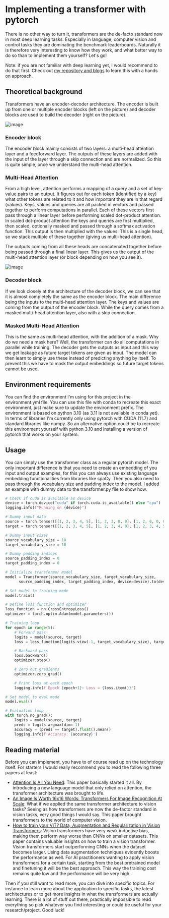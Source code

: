 # Implementing a transformer with pytorch
There is no other way to turn it, transformers are the de-facto standard now in most deep learning tasks. Especially in language, computer vision and control tasks they are dominating the benchmark leaderboards. Naturally it is therefore very interesting to know how they work, and what better way to do so than to implement them yourself? Let's go!

Note: if you are not familiar with deep learning yet, I would recommend to do that first. Check out [my repository and blogs](https://github.com/VerleysenNiels/Deep-learning-101) to learn this with a hands on approach.

## Theoretical background
Transformers have an encoder-decoder architecture. The encoder is built up from one or multiple encoder blocks (left on the picture) and decoder blocks are used to build the decoder (right on the picture).

![image](https://user-images.githubusercontent.com/26146888/209946098-ec889a6c-c939-4781-a507-82d927933740.png)
### Encoder block
The encoder block mainly consists of two layers: a multi-head attention layer and a feedforward layer. The outputs of these layers are added with the input of the layer through a skip connection and are normalized. So this is quite simple, once we understand the multi-head attention.

### Multi-Head Attention
From a high level, attention performs a mapping of a query and a set of key-value pairs to an output. It figures out for each token (identified by a key) what other tokens are related to it and how important they are in that regard (values). Keys, values and queries are all packed in vectors and passed together to perform computations in parallel. Each of these vectors first pass through a linear layer before performing scaled dot-product attention. In scaled dot-product attention the keys and queries are first multiplied, then scaled, optionally masked and passed through a softmax activation function. This output is then multiplied with the values. This is a single head, so we stack multiple of these together (giving us multi-head attention).

The outputs coming from all these heads are concatenated together before being passed through a final linear layer. This gives us the output of the multi-head attention layer (or block depending on how you see it).

![image](https://user-images.githubusercontent.com/26146888/209950910-a37be4f9-6774-4c0a-9dbd-c012817bd82a.png)

### Decoder block
If we look closely at the architecture of the decoder block, we can see that it is almost completely the same as the encoder block. The main difference being the inputs to the multi-head attention layer. The keys and values are coming from the output of the encoder block. While the query comes from a masked multi-head attention layer, also with a skip connection.

### Masked Multi-Head Attention
This is the same as multi-head attention, with the addition of a mask. Why do we need a mask here? Well, the transformer can do all computations in parallel while training. The decoder gets the outputs as input and this way we get leakage as future target tokens are given as input. The model can then learn to simply use these instead of predicting anything by itself. To prevent this we have to mask the output embeddings so future target tokens cannot be used. 

## Environment requirements
You can find the environment I'm using for this project in the environment.yml file. You can use this file with conda to recreate this exact environment, just make sure to update the environment prefix. The environment is based on python 3.10 (as 3.11 is not available in conda yet). In terms of libraries I'm currently only using pytorch with CUDA (11.7) and standard libraries like numpy. So an alternative option could be to recreate this environment yourself with python 3.10 and installing a version of pytorch that works on your system.

## Usage
You can simply use the transformer class as a regular pytorch model. The only important difference is that you need to create an embedding of you input and output examples, for this you can always use existing language embedding functionalities from libraries like spaCy. Then you also need to pass through the vocabulary size and padding index to the model. I added an example with dummy data to the transformer.py file to show how.

```python
# Check if cuda is available as device    
device = torch.device("cuda" if torch.cuda.is_available() else "cpu")
logging.info(f"Running on {device}")    

# Dummy input data
source = torch.tensor([[1, 2, 3, 4, 5], [1, 2, 3, 0, 0], [1, 2, 0, 0, 0], [2, 3, 4, 5, 6]]).to(device)
target = torch.tensor([[1, 2, 3, 4, 5], [1, 2, 3, 4, 0], [1, 2, 3, 4, 5], [1, 2, 3, 4, 5]]).to(device)

# Dummy input sizes
source_vocabulary_size = 10
target_vocabulary_size = 10

# Dummy padding indices
source_padding_index = 0
target_padding_index = 0

# Initialize transformer model
model = Transformer(source_vocabulary_size, target_vocabulary_size,
      source_padding_index, target_padding_index, device=device).to(device)

# Set model to training mode
model.train()

# Define loss function and optimizer
loss_function = nn.CrossEntropyLoss()
optimizer = torch.optim.Adam(model.parameters())

# Training loop
for epoch in range(5):
    # Forward pass
    logits = model(source, target)
    loss = loss_function(logits.view(-1, target_vocabulary_size), target.view(-1))

    # Backward pass
    loss.backward()
    optimizer.step()

    # Zero out gradients
    optimizer.zero_grad()

    # Print loss at each epoch
    logging.info(f'Epoch {epoch+1}: Loss = {loss.item()}')

# Set model to eval mode
model.eval()

# Evaluation loop
with torch.no_grad():
    logits = model(source, target)
    preds = logits.argmax(dim=-1)
    accuracy = (preds == target).float().mean()
    logging.info(f'Accuracy: {accuracy}')
```

## Reading material
Before you can implement, you have to of course read up on the technology itself. For starters I would really recommend you to read the following three papers at least:
- [Attention Is All You Need](https://proceedings.neurips.cc/paper/2017/file/3f5ee243547dee91fbd053c1c4a845aa-Paper.pdf): This paper basically started it all. By introducing a new language model that only relied on attention, the transformer architecture was brought to life. 
- [An Image Is Worth 16x16 Words: Transformers For Image Recognition At Scale](https://arxiv.org/pdf/2010.11929.pdf): What if we applied the same transformer architecture to vision tasks? Seeing as how transformers are now the de-factor standard in vision tasks, very good things I would say. This paper brought transformers to the world of computer vision.
- [How to train your ViT? Data, Augmentation and Regularization in Vision Transformers](https://arxiv.org/pdf/2106.10270.pdf): Vision transformers have very weak inductive bias, making them perform way worse than CNNs on smaller datasets. This paper contains valuable insights on how to train a vision transformer. Vision transformers start outperforming CNNs when the dataset becomes larger. Using data augmentation techniques evidently boosts the performance as well. For AI practitioners wanting to apply vision transformers for a certain task, starting from the best pretrained model and finetuning it will be the best approach. This way the training cost remains quite low and the performance will be very high.

Then if you still want to read more, you can dive into specific topics. For instance to learn more about the application to specific tasks, the latest architectures or to get more insights in what the transformers are actually learning. There is a lot of stuff out there, practically impossible to read everything so pick whatever you find interesting or could be useful for your research/project. Good luck!
